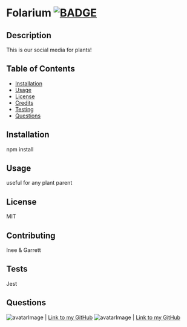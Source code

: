 # Folarium [![BADGE](https://img.shields.io/badge/License%3A-MIT-blue)](https://img.shields.io/badge/License%3A-MIT-blue)
## Description
This is our social media for plants!
## Table of Contents
* [Installation](#installation)
* [Usage](#usage)
* [License](#license)
* [Credits](#contributing)
* [Testing](#tests)
* [Questions](#questions)
## Installation
npm install
## Usage
useful for any plant parent 
## License
MIT
## Contributing
Inee & Garrett
## Tests
Jest
## Questions
![avatarImage](https://avatars.githubusercontent.com/u/69522747?v=4) | [Link to my GitHub](https://github.com/inee-ader)
![avatarImage](https://avatars.githubusercontent.com/u/32282285?v=4) | [Link to my GitHub](https://github.com/fruityvegetables)
